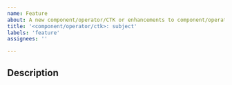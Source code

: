 ```yaml
---
name: Feature
about: A new component/operator/CTK or enhancements to component/operator/CTK
title: '<component/operator/ctk>: subject'
labels: 'feature'
assignees: ''

---
```

## Description

<!-- Describe the component/operator/CTK feature you propose to create or enhance and what component/operators/CTKs will be impacted -->


